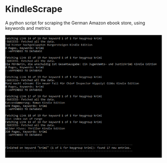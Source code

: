 # KindleScrape
A python script for scraping the German Amazon ebook store, using keywords and metrics



![example 1](https://github.com/LauraWartschinski/KindleScrape/blob/master/example.png)
